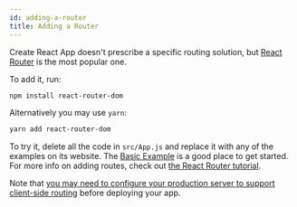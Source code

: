 ```yaml
---
id: adding-a-router
title: Adding a Router
---
```


Create React App doesn't prescribe a specific routing solution, but [React Router](https://reactrouter.com/) is the most popular one.

To add it, run:

```sh
npm install react-router-dom
```

Alternatively you may use `yarn`:

```sh
yarn add react-router-dom
```

To try it, delete all the code in `src/App.js` and replace it with any of the examples on its website. The [Basic Example](https://github.com/remix-run/react-router/tree/dev/examples/basic) is a good place to get started. For more info on adding routes, check out [the React Router tutorial](https://reactrouter.com/en/main/start/tutorial).

Note that [you may need to configure your production server to support client-side routing](deployment.md#serving-apps-with-client-side-routing) before deploying your app.
